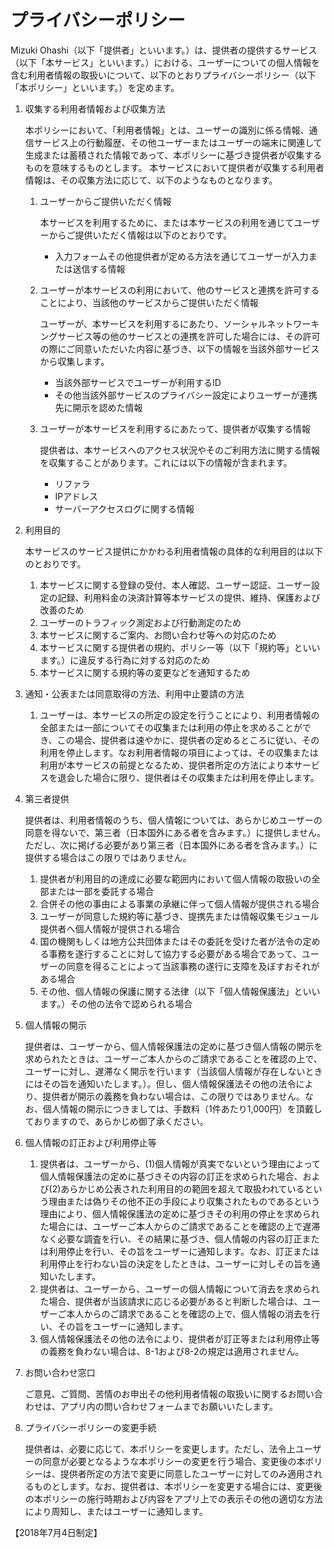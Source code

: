 # プライバシーポリシー
Mizuki Ohashi（以下「提供者」といいます。）は、提供者の提供するサービス（以下「本サービス」といいます。）における、ユーザーについての個人情報を含む利用者情報の取扱いについて、以下のとおりプライバシーポリシー（以下「本ポリシー」といいます。）を定めます。

1.	収集する利用者情報および収集方法

    本ポリシーにおいて、「利用者情報」とは、ユーザーの識別に係る情報、通信サービス上の行動履歴、その他ユーザーまたはユーザーの端末に関連して生成または蓄積された情報であって、本ポリシーに基づき提供者が収集するものを意味するものとします。
本サービスにおいて提供者が収集する利用者情報は、その収集方法に応じて、以下のようなものとなります。
    1. ユーザーからご提供いただく情報

        本サービスを利用するために、または本サービスの利用を通じてユーザーからご提供いただく情報は以下のとおりです。
       - 入力フォームその他提供者が定める方法を通じてユーザーが入力または送信する情報
     2. ユーザーが本サービスの利用において、他のサービスと連携を許可することにより、当該他のサービスからご提供いただく情報
     
        ユーザーが、本サービスを利用するにあたり、ソーシャルネットワーキングサービス等の他のサービスとの連携を許可した場合には、その許可の際にご同意いただいた内容に基づき、以下の情報を当該外部サービスから収集します。
        - 当該外部サービスでユーザーが利用するID
        - その他当該外部サービスのプライバシー設定によりユーザーが連携先に開示を認めた情報
      3. ユーザーが本サービスを利用するにあたって、提供者が収集する情報

         提供者は、本サービスへのアクセス状況やそのご利用方法に関する情報を収集することがあります。これには以下の情報が含まれます。
         - リファラ
         - IPアドレス
         - サーバーアクセスログに関する情報

2.	利用目的

    本サービスのサービス提供にかかわる利用者情報の具体的な利用目的は以下のとおりです。
    1. 本サービスに関する登録の受付、本人確認、ユーザー認証、ユーザー設定の記録、利用料金の決済計算等本サービスの提供、維持、保護および改善のため
    1. ユーザーのトラフィック測定および行動測定のため
    1. 本サービスに関するご案内、お問い合わせ等への対応のため
    1. 本サービスに関する提供者の規約、ポリシー等（以下「規約等」といいます。）に違反する行為に対する対応のため
    1. 本サービスに関する規約等の変更などを通知するため

3.	通知・公表または同意取得の方法、利用中止要請の方法
    1. ユーザーは、本サービスの所定の設定を行うことにより、利用者情報の全部または一部についてその収集または利用の停止を求めることができ、この場合、提供者は速やかに、提供者の定めるところに従い、その利用を停止します。なお利用者情報の項目によっては、その収集または利用が本サービスの前提となるため、提供者所定の方法により本サービスを退会した場合に限り、提供者はその収集または利用を停止します。

4.	第三者提供

    提供者は、利用者情報のうち、個人情報については、あらかじめユーザーの同意を得ないで、第三者（日本国外にある者を含みます。）に提供しません。ただし、次に掲げる必要があり第三者（日本国外にある者を含みます。）に提供する場合はこの限りではありません。
      1. 提供者が利用目的の達成に必要な範囲内において個人情報の取扱いの全部または一部を委託する場合
      2. 合併その他の事由による事業の承継に伴って個人情報が提供される場合
      3. ユーザーが同意した規約等に基づき、提携先または情報収集モジュール提供者へ個人情報が提供される場合
      4. 国の機関もしくは地方公共団体またはその委託を受けた者が法令の定める事務を遂行することに対して協力する必要がある場合であって、ユーザーの同意を得ることによって当該事務の遂行に支障を及ぼすおそれがある場合
      5. その他、個人情報の保護に関する法律（以下「個人情報保護法」といいます。）その他の法令で認められる場合

5.	個人情報の開示

    提供者は、ユーザーから、個人情報保護法の定めに基づき個人情報の開示を求められたときは、ユーザーご本人からのご請求であることを確認の上で、ユーザーに対し、遅滞なく開示を行います（当該個人情報が存在しないときにはその旨を通知いたします。）。但し、個人情報保護法その他の法令により、提供者が開示の義務を負わない場合は、この限りではありません。なお、個人情報の開示につきましては、手数料（1件あたり1,000円）を頂戴しておりますので、あらかじめ御了承ください。

6.	個人情報の訂正および利用停止等
    1. 	提供者は、ユーザーから、(1)個人情報が真実でないという理由によって個人情報保護法の定めに基づきその内容の訂正を求められた場合、および(2)あらかじめ公表された利用目的の範囲を超えて取扱われているという理由または偽りその他不正の手段により収集されたものであるという理由により、個人情報保護法の定めに基づきその利用の停止を求められた場合には、ユーザーご本人からのご請求であることを確認の上で遅滞なく必要な調査を行い、その結果に基づき、個人情報の内容の訂正または利用停止を行い、その旨をユーザーに通知します。なお、訂正または利用停止を行わない旨の決定をしたときは、ユーザーに対しその旨を通知いたします。
    2. 	提供者は、ユーザーから、ユーザーの個人情報について消去を求められた場合、提供者が当該請求に応じる必要があると判断した場合は、ユーザーご本人からのご請求であることを確認の上で、個人情報の消去を行い、その旨をユーザーに通知します。
    3. 	個人情報保護法その他の法令により、提供者が訂正等または利用停止等の義務を負わない場合は、8-1および8-2の規定は適用されません。

7.	お問い合わせ窓口
    
    ご意見、ご質問、苦情のお申出その他利用者情報の取扱いに関するお問い合わせは、アプリ内の問い合わせフォームまでお願いいたします。

8.	プライバシーポリシーの変更手続

    提供者は、必要に応じて、本ポリシーを変更します。ただし、法令上ユーザーの同意が必要となるような本ポリシーの変更を行う場合、変更後の本ポリシーは、提供者所定の方法で変更に同意したユーザーに対してのみ適用されるものとします。なお、提供者は、本ポリシーを変更する場合には、変更後の本ポリシーの施行時期および内容をアプリ上での表示その他の適切な方法により周知し、またはユーザーに通知します。

【2018年7月4日制定】
